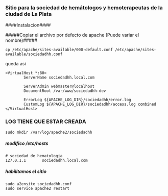 ### Sitio para la sociedad de hemátologos y hemoterapeutas de la ciudad de La Plata ###

####Instalacion####

#####Copiar el archivo por defecto de apache (Puede variar el nombre)#####

    cp /etc/apache/sites-available/000-default.conf /etc/apache/sites-available/sociedadhh.conf

queda así

    <VirtualHost *:80>
            ServerName sociedadhh.local.com

            ServerAdmin webmaster@localhost
            DocumentRoot /var/www/sociedadhh-dev

            ErrorLog ${APACHE_LOG_DIR}/sociedadhh/error.log
            CustomLog ${APACHE_LOG_DIR}/sociedadhh/access.log combined
    </VirtualHost>

### LOG TIENE QUE ESTAR CREADA ###
    sudo mkdir /var/log/apache2/sociedadhh

##### modifico /etc/hosts #####

    # sociedad de hematologia
    127.0.1.1       sociedadhh.local.com

##### habilitamos el sitio #####

    sudo a2ensite sociedadhh.conf
    sudo service apache2 restart